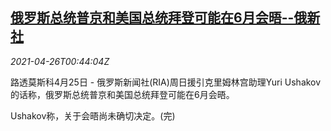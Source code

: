 <!--1619398862000-->
[俄罗斯总统普京和美国总统拜登可能在6月会晤--俄新社](https://cn.reuters.com/article/russia-usa-summit-0425-sun-idCNKBS2CD019)
------

<div><i>2021-04-26T00:44:04Z</i></div><p>路透莫斯科4月25日 - 俄罗斯新闻社(RIA)周日援引克里姆林宫助理Yuri Ushakov的话称，俄罗斯总统普京和美国总统拜登可能在6月会晤。</p><p>Ushakov称，关于会晤尚未确切决定。(完)</p>
